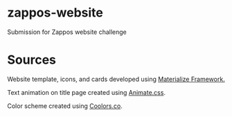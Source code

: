 # zappos-website
Submission for Zappos website challenge

# Sources 

Website template, icons, and cards developed using [Materialize Framework.](http://materializecss.com/)

Text animation on title page created using [Animate.css](https://daneden.github.io/animate.css/).

Color scheme created using [Coolors.co](https://coolors.co/ef5350-6699cc-fff275-ff8c42-a23e48).
